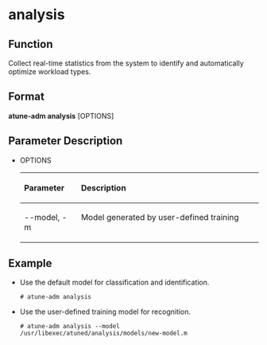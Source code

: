 # analysis<a name="EN-US_TOPIC_0213225932"></a>

## Function<a name="section124121426195015"></a>

Collect real-time statistics from the system to identify and automatically optimize workload types.

## Format<a name="section1019897115110"></a>

**atune-adm analysis**  \[OPTIONS\]

## Parameter Description<a name="section16755152320311"></a>

-   OPTIONS

    <a name="table17341193974513"></a>
    <table><thead align="left"><tr id="row11341739154514"><th class="cellrowborder" valign="top" width="23.87%" id="mcps1.1.3.1.1"><p id="p3341183964511"><a name="p3341183964511"></a><a name="p3341183964511"></a>Parameter</p>
    </th>
    <th class="cellrowborder" valign="top" width="76.13%" id="mcps1.1.3.1.2"><p id="p73410399457"><a name="p73410399457"></a><a name="p73410399457"></a>Description</p>
    </th>
    </tr>
    </thead>
    <tbody><tr id="row334110395452"><td class="cellrowborder" valign="top" width="23.87%" headers="mcps1.1.3.1.1 "><p id="p9341639104517"><a name="p9341639104517"></a><a name="p9341639104517"></a>--model, -m</p>
    </td>
    <td class="cellrowborder" valign="top" width="76.13%" headers="mcps1.1.3.1.2 "><p id="p23414394459"><a name="p23414394459"></a><a name="p23414394459"></a>Model generated by user-defined training</p>
    </td>
    </tr>
    </tbody>
    </table>


## Example<a name="section5961238145111"></a>

-   Use the default model for classification and identification.

    ```
    # atune-adm analysis
    ```

-   Use the user-defined training model for recognition.

    ```
    # atune-adm analysis --model /usr/libexec/atuned/analysis/models/new-model.m
    ```


